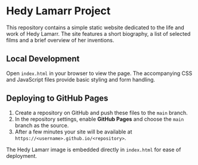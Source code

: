 # Hedy Lamarr Project

This repository contains a simple static website dedicated to the life and work of Hedy Lamarr. The site features a short biography, a list of selected films and a brief overview of her inventions.

## Local Development
Open `index.html` in your browser to view the page. The accompanying CSS and JavaScript files provide basic styling and form handling.

## Deploying to GitHub Pages
1. Create a repository on GitHub and push these files to the `main` branch.
2. In the repository settings, enable **GitHub Pages** and choose the `main` branch as the source.
3. After a few minutes your site will be available at `https://<username>.github.io/<repository>`.

The Hedy Lamarr image is embedded directly in `index.html` for ease of deployment.
